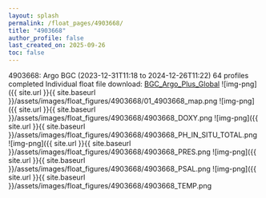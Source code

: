 ```yaml
---
layout: splash
permalink: /float_pages/4903668/
title: "4903668"
author_profile: false
last_created_on: 2025-09-26
toc: false
---
```

 
4903668: Argo BGC (2023-12-31T11:18 to 2024-12-26T11:22)
64 profiles completed
Individual float file download: [BGC_Argo_Plus_Global](https://ftp.soest.hawaii.edu/bgc_argo_plus/Individual_Floats/outliers_removed/4903668_Sprof_processed.nc)
![img-png]({{ site.url }}{{ site.baseurl }}/assets/images/float_figures/4903668/01_4903668_map.png
![img-png]({{ site.url }}{{ site.baseurl }}/assets/images/float_figures/4903668/4903668_DOXY.png
![img-png]({{ site.url }}{{ site.baseurl }}/assets/images/float_figures/4903668/4903668_PH_IN_SITU_TOTAL.png
![img-png]({{ site.url }}{{ site.baseurl }}/assets/images/float_figures/4903668/4903668_PRES.png
![img-png]({{ site.url }}{{ site.baseurl }}/assets/images/float_figures/4903668/4903668_PSAL.png
![img-png]({{ site.url }}{{ site.baseurl }}/assets/images/float_figures/4903668/4903668_TEMP.png
